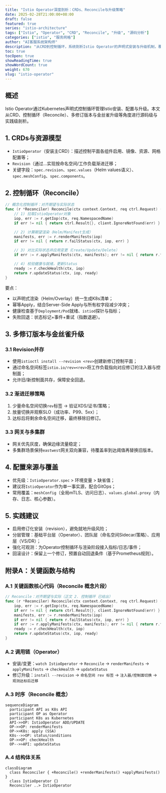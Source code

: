 ```yaml
---
title: "Istio Operator深度剖析：CRDs、Reconcile与升级策略"
date: 2025-02-28T21:00:00+08:00
draft: false
featured: true
series: "istio-architecture"
tags: ["Istio", "Operator", "CRD", "Reconcile", "升级", "源码分析"]
categories: ["istio", "服务网格"]
author: "AI客服系统架构师"
description: "从CRD到控制循环，系统剖析Istio Operator的声明式安装与升级机制，覆盖多修订版本与金丝雀发布实践"
toc: true
tocOpen: true
showReadingTime: true
showWordCount: true
weight: 670
slug: "istio-operator"
---
```


## 概述

Istio Operator通过Kubernetes声明式控制循环管理Istio安装、配置与升级。本文从CRD、控制循环（Reconcile）、多修订版本与金丝雀升级等角度进行源码级与实践级剖析。

## 1. CRDs与资源模型

- `IstioOperator`（安装主CRD）：描述控制平面各组件启用、镜像、资源、网格配置等；
- `Revision`（通过...实现按命名空间/工作负载渐进迁移；
- 关键字段：`spec.revision`、`spec.values`（Helm values语义）、`spec.meshConfig`、`spec.components`。

## 2. 控制循环（Reconcile）

```go
// 概念化控制循环：对齐期望与实际状态
func (r *Reconciler) Reconcile(ctx context.Context, req ctrl.Request) (ctrl.Result, error) {
    // 1) 拉取IstioOperator对象
    iop, err := r.getIop(ctx, req.NamespacedName)
    if err != nil { return ctrl.Result{}, client.IgnoreNotFound(err) }

    // 2) 计算期望渲染（Helm/Manifest生成）
    manifests, err := r.renderManifests(iop)
    if err != nil { return r.failStatus(ctx, iop, err) }

    // 3) 对比实际状态并应用变更（Create/Update/Delete）
    if err := r.applyManifests(ctx, manifests); err != nil { return r.failStatus(ctx, iop, err) }

    // 4) 校验健康与就绪，更新Status
    ready := r.checkHealth(ctx, iop)
    return r.updateStatus(ctx, iop, ready)
}
```

要点：
- 以声明式渲染（Helm/Overlay）统一生成K8s清单；
- 幂等Apply，结合Server-Side Apply与所有权字段减少冲突；
- 健康检查基于`Deployment/Pod`就绪、`istiod`探针与指标；
- 失败回退：状态标记+事件+重试（指数退避）。

## 3. 多修订版本与金丝雀升级

### 3.1 Revision并存
- 使用`istioctl install --revision <rev>`创建新修订控制平面；
- 通过命名空间标签`istio.io/rev=<rev>`将工作负载指向对应修订的注入器与控制面；
- 允许旧/新控制面共存，保障安全回退。

### 3.2 渐进迁移策略
1. 少量命名空间切换`rev`标签 → 验证XDS/证书/策略；
2. 放量切换并观察SLO（成功率、P99、5xx）；
3. 达标后将剩余命名空间迁移，最终移除旧修订。

### 3.3 网关与多集群
- 网关优先灰度，确保边缘流量稳定；
- 多集群场景保持`eastwest`网关双向兼容，待覆盖率到达阈值再替换旧版本。

## 4. 配置来源与覆盖

- 优先级：`IstioOperator.spec` > 环境变量 > 缺省值；
- 建议将`IstioOperator`作为单一事实源，配合GitOps；
- 常用覆盖：`meshConfig`（全局mTLS、访问日志）、`values.global.proxy`（内存、日志、核心参数）。

## 5. 实践建议

- 启用修订化安装（revision），避免就地升级风险；
- 分层管理：基础平台层（Operator）、团队层（命名空间Sidecar/策略）、应用层（VS/DR）；
- 强化可观测：为Operator控制循环与渲染阶段接入指标/日志/事件；
- 回滚设计：保留上一个修订，预置自动回退条件（基于Prometheus规则）。


## 附录A：关键函数与结构

### A.1 关键函数核心代码（Reconcile 概念片段）

```go
// Reconcile：对齐期望与实际（正文 2. 控制循环 已给出）
func (r *Reconciler) Reconcile(ctx context.Context, req ctrl.Request) (ctrl.Result, error) {
    iop, err := r.getIop(ctx, req.NamespacedName)
    if err != nil { return ctrl.Result{}, client.IgnoreNotFound(err) }
    manifests, err := r.renderManifests(iop)
    if err != nil { return r.failStatus(ctx, iop, err) }
    if err := r.applyManifests(ctx, manifests); err != nil { return r.failStatus(ctx, iop, err) }
    ready := r.checkHealth(ctx, iop)
    return r.updateStatus(ctx, iop, ready)
}
```

### A.2 调用链（Operator）

- 安装/变更：`watch IstioOperator` → `Reconcile` → `renderManifests` → `applyManifests` → `checkHealth` → `updateStatus`
- 修订升级：`install --revision` → `命名空间 rev 标签` → `注入器/控制面切换` → `观测达标后迁移`

### A.3 时序（Reconcile 概念）

```mermaid
sequenceDiagram
  participant API as K8s API
  participant OP as Operator
  participant K8s as Kubernetes
  API->>OP: IstioOperator ADD/UPDATE
  OP->>OP: renderManifests
  OP->>K8s: apply (SSA)
  K8s-->>OP: status/conditions
  OP->>OP: checkHealth
  OP-->>API: updateStatus
```

### A.4 结构体关系

```mermaid
classDiagram
  class Reconciler { +Reconcile() +renderManifests() +applyManifests() }
  class IstioOperator {}
  Reconciler ..> IstioOperator
```
